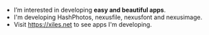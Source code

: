 - I’m interested in developing **easy and beautiful apps**.
- I'm developing HashPhotos, nexusfile, nexusfont and nexusimage.
- Visit https://xiles.net to see apps I'm developing.
